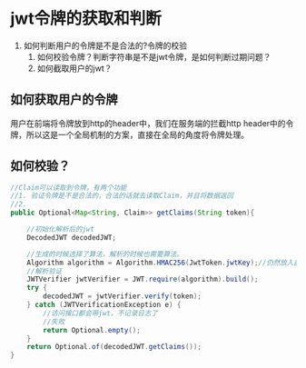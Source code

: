 # jwt令牌的获取和判断

1. 如何判断用户的令牌是不是合法的?令牌的校验
   1. 如何校验令牌？判断字符串是不是jwt令牌，是如何判断过期问题？
   2. 如何截取用户的jwt？

## 如何获取用户的令牌

用户在前端将令牌放到http的header中，我们在服务端的拦截http header中的令牌，所以这是一个全局机制的方案，直接在全局的角度将令牌处理。

## 如何校验？

```java
//Claim可以读取到令牌，有两个功能
//1. 验证令牌是不是合法的，合法的话就去读取Claim，并且将数据返回
//2.
public Optional<Map<String, Claim>> getClaims(String token){

    //初始化解析后的jwt
    DecodedJWT decodedJWT;

    //生成的时候选择了算法，解析的时候也需要算法。
    Algorithm algorithm = Algorithm.HMAC256(JwtToken.jwtKey);//仍然放入盐，like钥匙
    //解析验证
    JWTVerifier jwtVerifier = JWT.require(algorithm).build();
    try {
        decodedJWT = jwtVerifier.verify(token);
    } catch (JWTVerificationException e) {
        //访问接口都会带jwt，不记录日志了
        //失败
        return Optional.empty();
    }
    return Optional.of(decodedJWT.getClaims());
}
```


